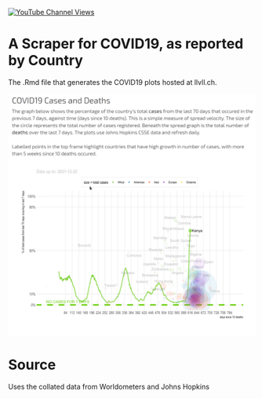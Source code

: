 [![YouTube Channel Views](https://img.shields.io/youtube/channel/views/UCz5BOU9J9pB_O0B8-rDjCWQ?label=YouTube&style=social)](https://www.youtube.com/channel/UCz5BOU9J9pB_O0B8-rDjCWQ)

# A Scraper for COVID19, as reported by Country

The .Rmd file that generates the COVID19 plots hosted at llvll.ch.

![screenshot](screenshot.png)

# Source

Uses the collated data from Worldometers and Johns Hopkins 
